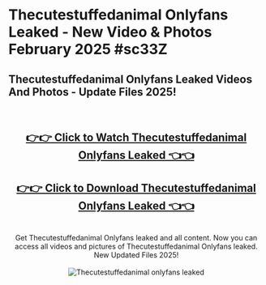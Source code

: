 # Thecutestuffedanimal Onlyfans Leaked - New Video & Photos February 2025 #sc33Z

<h2>Thecutestuffedanimal Onlyfans Leaked Videos And Photos - Update Files 2025!</h2>
<br>
<div align="center">
<h2><a href="https://links2leaks.com?utm_source=thecutestuffedanimal&utm_medium=git102" rel="nofollow">👉👉 Click to Watch Thecutestuffedanimal Onlyfans Leaked 👈👈</a></h2>
<h2><a href="https://links2leaks.com?utm_source=thecutestuffedanimal&utm_medium=git102" rel="nofollow">👉👉 Click to Download Thecutestuffedanimal Onlyfans Leaked 👈👈</a></h2>
<br>
Get Thecutestuffedanimal Onlyfans leaked and all content. Now you can access all videos and pictures of Thecutestuffedanimal Onlyfans leaked. New Updated Files 2025!
<br>
<br>
<a href="https://links2leaks.com?utm_source=thecutestuffedanimal&utm_medium=git102" rel="nofollow" data-target="animated-image.originalLink"><img src="https://i.ibb.co/Gkj2r4b/banner.png" alt="Thecutestuffedanimal onlyfans leaked" style="max-width: 100%; display: inline-block;" data-target="animated-image.originalImage"></a>
</div>
<br>
